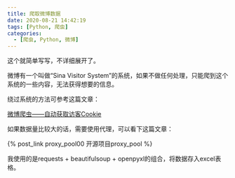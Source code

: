 ```yaml
---
title: 爬取微博数据
date: 2020-08-21 14:42:19
tags: [Python, 爬虫]
categories: 
  - [爬虫, Python, 微博]
---
```

这个就简单写写，不详细展开了。

<!-- more -->

微博有一个叫做“Sina Visitor System”的系统，如果不做任何处理，只能爬到这个系统的一些内容，无法获得想要的信息。

绕过系统的方法可参考这篇文章：

[微博爬虫——自动获取访客Cookie](https://blog.thinker.ink/passage/28/)

如果数据量比较大的话，需要使用代理，可以看下这篇文章：

{% post_link proxy_pool00 开源项目proxy_pool %}

我使用的是requests + beautifulsoup + openpyxl的组合，将数据存入excel表格。

